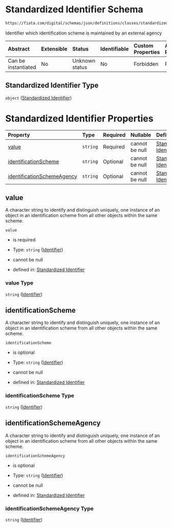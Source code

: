 # Standardized Identifier Schema

```txt
https://fiata.com/digital/schemas/json/definitions/classes/standardized-identifier.schema.json
```

Identifier which identification scheme is maintained by an external agency

| Abstract            | Extensible | Status         | Identifiable | Custom Properties | Additional Properties | Access Restrictions | Defined In                                                                                                                           |
| :------------------ | :--------- | :------------- | :----------- | :---------------- | :-------------------- | :------------------ | :----------------------------------------------------------------------------------------------------------------------------------- |
| Can be instantiated | No         | Unknown status | No           | Forbidden         | Forbidden             | none                | [standardized-identifier.schema.json](../tooling/out/definitions/classes/standardized-identifier.schema.json "open original schema") |

## Standardized Identifier Type

`object` ([Standardized Identifier](standardized-identifier.md))

# Standardized Identifier Properties

| Property                                                  | Type     | Required | Nullable       | Defined by                                                                                                                                                  |
| :-------------------------------------------------------- | :------- | :------- | :------------- | :---------------------------------------------------------------------------------------------------------------------------------------------------------- |
| [value](#value)                                           | `string` | Required | cannot be null | [Standardized Identifier](identifier.md "https://fiata.com/digital/schemas/json/definitions/identifier.schema.json#/properties/value")                      |
| [identificationScheme](#identificationscheme)             | `string` | Optional | cannot be null | [Standardized Identifier](identifier.md "https://fiata.com/digital/schemas/json/definitions/identifier.schema.json#/properties/identificationScheme")       |
| [identificationSchemeAgency](#identificationschemeagency) | `string` | Optional | cannot be null | [Standardized Identifier](identifier.md "https://fiata.com/digital/schemas/json/definitions/identifier.schema.json#/properties/identificationSchemeAgency") |

## value

A character string to identify and distinguish uniquely, one instance of an object in an identification scheme from all other objects within the same scheme.

`value`

*   is required

*   Type: `string` ([Identifier](identifier.md))

*   cannot be null

*   defined in: [Standardized Identifier](identifier.md "https://fiata.com/digital/schemas/json/definitions/identifier.schema.json#/properties/value")

### value Type

`string` ([Identifier](identifier.md))

## identificationScheme

A character string to identify and distinguish uniquely, one instance of an object in an identification scheme from all other objects within the same scheme.

`identificationScheme`

*   is optional

*   Type: `string` ([Identifier](identifier.md))

*   cannot be null

*   defined in: [Standardized Identifier](identifier.md "https://fiata.com/digital/schemas/json/definitions/identifier.schema.json#/properties/identificationScheme")

### identificationScheme Type

`string` ([Identifier](identifier.md))

## identificationSchemeAgency

A character string to identify and distinguish uniquely, one instance of an object in an identification scheme from all other objects within the same scheme.

`identificationSchemeAgency`

*   is optional

*   Type: `string` ([Identifier](identifier.md))

*   cannot be null

*   defined in: [Standardized Identifier](identifier.md "https://fiata.com/digital/schemas/json/definitions/identifier.schema.json#/properties/identificationSchemeAgency")

### identificationSchemeAgency Type

`string` ([Identifier](identifier.md))
